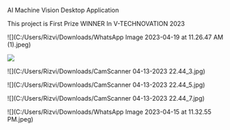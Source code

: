AI Machine Vision Desktop Application


This project is First Prize WINNER In V-TECHNOVATION 2023 


![](C:/Users/Rizvi/Downloads/WhatsApp Image 2023-04-19 at 11.26.47 AM (1).jpeg)

![](C:/Users/Rizvi/Downloads/dbb0a95e-244c-4868-93cf-21ac6fdea5bc.jpg)

![](C:/Users/Rizvi/Downloads/CamScanner 04-13-2023 22.44_3.jpg)

![](C:/Users/Rizvi/Downloads/CamScanner 04-13-2023 22.44_5.jpg)

![](C:/Users/Rizvi/Downloads/CamScanner 04-13-2023 22.44_7.jpg)

![](C:/Users/Rizvi/Downloads/WhatsApp Image 2023-04-15 at 11.32.55 PM.jpeg)